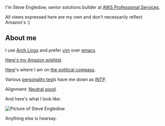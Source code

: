 I'm Steve Engledow, senior solutions builder at [AWS Professional Services](https://aws.amazon.com/professional-services/).

All views expressed here are my own and don't necessarily reflect Amazon's :)

## About me

I use [Arch Linux](https://www.archlinux.org/) and prefer [vim](https://www.vim.org/) over [emacs](http://www.wikivs.com/wiki/Vim_vs_Emacs).

[Here's my Amazon wishlist](http://www.amazon.co.uk/registry/wishlist/12CD3CY66XFWK).

[Here](https://www.politicalcompass.org/printablegraph?ec=-4.75&soc=-4.56)'s where I am on [the political compass](https://www.politicalcompass.org/).

Various [personality test](https://en.wikipedia.org/wiki/Myers%E2%80%93Briggs_Type_Indicator)s have me down as [INTP](https://en.wikipedia.org/wiki/INTP).

Alignment: [Neutral good](https://en.wikipedia.org/wiki/Alignment_(Dungeons_%26_Dragons)#Neutral_good).

And here's what I look like:

![Picture of Steve Engledow](https://static.offend.me.uk/media/images/me-real-small.jpg)

Anything else is hearsay.
